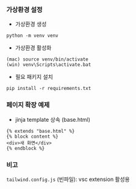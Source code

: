 ### 가상환경 설정

- 가상환경 생성

```
python -m venv venv
```

- 가상환경 활성화

```
(mac) source venv/bin/activate
(win) venv\Scripts\activate.bat
```

- 필요 패키지 설치

```
pip install -r requirements.txt
```

### 페이지 확장 예제

- jinja template 상속 (base.html)

```
{% extends "base.html" %}
{% block content %}
<div>새 화면</div>
{% endblock %}
```

### 비고

`tailwind.config.js` (빈파일): vsc extension 활성용
